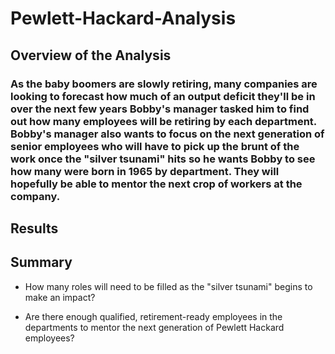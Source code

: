 # Pewlett-Hackard-Analysis

## Overview of the Analysis

### As the baby boomers are slowly retiring, many companies are looking to forecast how much of an output deficit they'll be in over the next few years Bobby's manager tasked him to find out how many employees will be retiring by each department. Bobby's manager also wants to focus on the next generation of senior employees who will have to pick up the brunt of the work once the "silver tsunami" hits so he wants Bobby to see how many were born in 1965 by department. They will hopefully be able to mentor the next crop of workers at the company. 

## Results

## Summary

- How many roles will need to be filled as the "silver tsunami" begins to make an impact?

- Are there enough qualified, retirement-ready employees in the departments to mentor the next generation of Pewlett Hackard employees?

